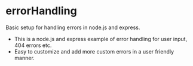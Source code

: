 # errorHandling
Basic setup for handling errors in node.js and express.
- This is a node.js and express example of error handling for user input, 404 errors etc.
- Easy to customize and add more custom errors in a user friendly manner.
